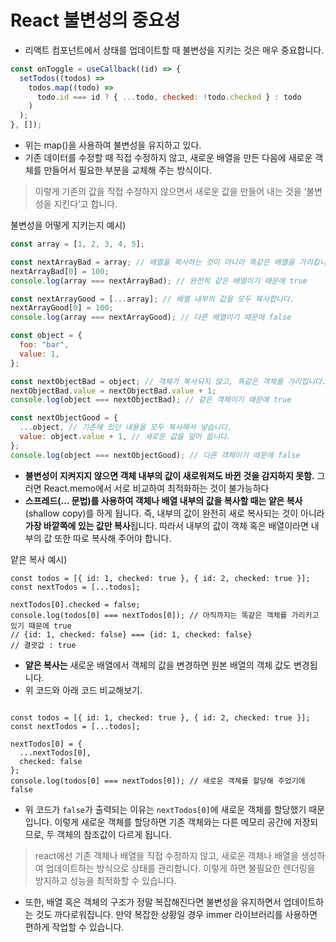 # React 불변성의 중요성

- 리액트 컴포넌트에서 상태를 업데이트할 때 불변성을 지키는 것은 매우 중요합니다.

```jsx
const onToggle = useCallback((id) => {
  setTodos((todos) =>
    todos.map((todo) =>
      todo.id === id ? { ...todo, checked: !todo.checked } : todo
    )
  );
}, []);
```

- 위는 map()을 사용하여 불변성을 유지하고 있다.
- 기존 데이터를 수정할 때 직접 수정하지 않고, 새로운 배열을 만든 다음에 새로운 객체를 만들어서 필요한 부분을 교체해 주는 방식이다.

> 이렇게 기존의 값을 직접 수정하지 않으면서 새로운 값을 만들어 내는 것을 ‘불변성을 지킨다’고 합니다.

불변성을 어떻게 지키는지 예시)

```jsx
const array = [1, 2, 3, 4, 5];

const nextArrayBad = array; // 배열을 복사하는 것이 아니라 똑같은 배열을 가리킵니다.
nextArrayBad[0] = 100;
console.log(array === nextArrayBad); // 완전히 같은 배열이기 때문에 true

const nextArrayGood = [...array]; // 배열 내부의 값을 모두 복사합니다.
nextArrayGood[0] = 100;
console.log(array === nextArrayGood); // 다른 배열이기 때문에 false

const object = {
  foo: "bar",
  value: 1,
};

const nextObjectBad = object; // 객체가 복사되지 않고, 똑같은 객체를 가리킵니다.
nextObjectBad.value = nextObjectBad.value + 1;
console.log(object === nextObjectBad); // 같은 객체이기 때문에 true

const nextObjectGood = {
  ...object, // 기존에 있던 내용을 모두 복사해서 넣습니다.
  value: object.value + 1, // 새로운 값을 덮어 씁니다.
};
console.log(object === nextObjectGood); // 다른 객체이기 때문에 false
```

- **불변성이 지켜지지 않으면 객체 내부의 값이 새로워져도 바뀐 것을 감지하지 못함.** 그러면 React.memo에서 서로 비교하여 최적화하는 것이 불가능하다
- **스프레드(... 문법)를 사용하여 객체나 배열 내부의 값을 복사할 때는 얕은 복사**(shallow copy)를 하게 됩니다. 즉, 내부의 값이 완전히 새로 복사되는 것이 아니라 **가장 바깥쪽에 있는 값만 복사**됩니다. 따라서 내부의 값이 객체 혹은 배열이라면 내부의 값 또한 따로 복사해 주어야 합니다.

얕은 복사 예시)

```
const todos = [{ id: 1, checked: true }, { id: 2, checked: true }];
const nextTodos = [...todos];

nextTodos[0].checked = false;
console.log(todos[0] === nextTodos[0]); // 아직까지는 똑같은 객체를 가리키고 있기 때문에 true
// {id: 1, checked: false} === {id: 1, checked: false}
// 결괏값 : true

```

- **얕은 복사는** 새로운 배열에서 객체의 값을 변경하면 원본 배열의 객체 값도 변경됩니다.
- 위 코드와 아래 코드 비교해보기.

```

const todos = [{ id: 1, checked: true }, { id: 2, checked: true }];
const nextTodos = [...todos];

nextTodos[0] = {
  ...nextTodos[0],
  checked: false
};
console.log(todos[0] === nextTodos[0]); // 새로운 객체를 할당해 주었기에 false
```

- 위 코드가 `false`가 출력되는 이유는 `nextTodos[0]`에 새로운 객체를 할당했기 때문입니다. 이렇게 새로운 객체를 할당하면 기존 객체와는 다른 메모리 공간에 저장되므로, 두 객체의 참조값이 다르게 됩니다.

> react에선 기존 객체나 배열을 직접 수정하지 않고, 새로운 객체나 배열을 생성하여 업데이트하는 방식으로 상태를 관리합니다. 이렇게 하면 불필요한 렌더링을 방지하고 성능을 최적화할 수 있습니다.

- 또한, 배열 혹은 객체의 구조가 정말 복잡해진다면 불변성을 유지하면서 업데이트하는 것도 까다로워집니다. 만약 복잡한 상황일 경우 immer 라이브러리를 사용하면 편하게 작업할 수 있습니다.
